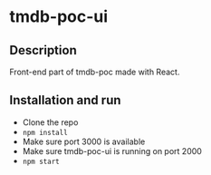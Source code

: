 # tmdb-poc-ui
## Description
Front-end part of tmdb-poc made with React.

## Installation and run
- Clone the repo
- `npm install`
- Make sure port 3000 is available
- Make sure tmdb-poc-ui is running on port 2000
- `npm start`
